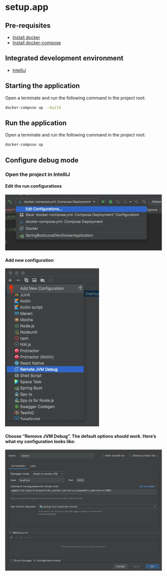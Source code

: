 # setup.app

## Pre-requisites
- [Install docker](https://docs.docker.com/engine/install/)
- [Install docker-compose](https://docs.docker.com/compose/install/)

## Integrated development environment
- [IntelliJ](https://www.jetbrains.com/idea/download/#section=linux)

## Starting the application
Open a terminate and run the following command in the project root:
```sh
docker-compose up --build
```
## Run the application
Open a terminate and run the following command in the project root:
```sh
docker-compose up
```

## Configure debug mode
### Open the project in IntelliJ 

#### Edit the run configurations

![editConfig](./images/editConfig.png)

#### Add new configuration
![RemoteJvm](./images/RemoteJvm.png)

#### Choose “Remove JVM Debug”. The default options should work. Here’s what my configuration looks like:
![docker-remote-debugging](./images/docker-remote-debugging.png)
